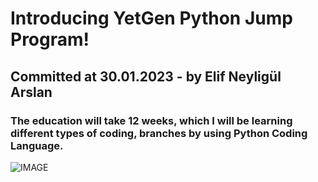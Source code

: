 # **Introducing YetGen Python Jump Program!** 
## Committed at 30.01.2023 - by Elif Neyligül Arslan
### The education will take 12 weeks, which I will be learning different types of coding, branches by using Python Coding Language.

![IMAGE](https://yetkingencler.com/wp-content/uploads/2021/07/yetgen-beyaz-e1626884322969-768x284.png)

